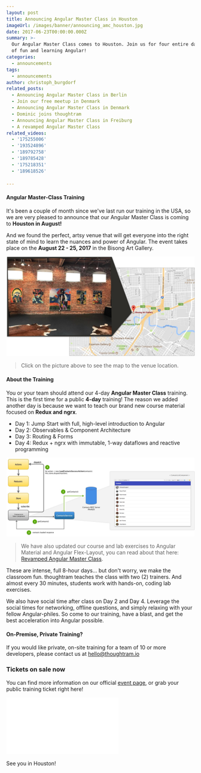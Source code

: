 ```yaml
---
layout: post
title: Announcing Angular Master Class in Houston
imageUrl: /images/banner/announcing_amc_houston.jpg
date: 2017-06-23T00:00:00.000Z
summary: >-
  Our Angular Master Class comes to Houston. Join us for four entire days full
  of fun and learning Angular!
categories:
  - announcements
tags:
  - announcements
author: christoph_burgdorf
related_posts:
  - Announcing Angular Master Class in Berlin
  - Join our free meetup in Denmark
  - Announcing Angular Master Class in Denmark
  - Dominic joins thoughtram
  - Announcing Angular Master Class in Freiburg
  - A revamped Angular Master Class
related_videos:
  - '175255006'
  - '193524896'
  - '189792758'
  - '189785428'
  - '175218351'
  - '189618526'

---
```


#### Angular Master-Class Training

It's been a couple of month since we've last run our training in the USA, 
so we are very pleased to announce that our Angular Master Class is coming to **Houston in August!**

And we found the perfect, artsy venue that will get everyone into the right state of mind to learn the nuances and power of Angular.
The event takes place on the **August 22 - 25, 2017** in the Bisong Art Gallery.

<a href="https://www.google.com/maps/place/Bisong+Art+Gallery/@29.7682252,-95.3704114,14.27z/data=!4m5!3m4!1s0x8640bf298647bd0d:0x78cc6f2afbb33e48!8m2!3d29.7675697!4d-95.35409?hl=en"
   target="_blank">
  <img src="/images/amc_houston_hall2.jpg" alt="AMC Houston Event Location">
</a>

> Click on the picture above to see the map to the venue location.

#### About the Training

You or your team should attend our 4-day **Angular Master Class** training.
This is the first time for a public **4-day** training!
The reason we added another day is because we want to teach our brand new course material focused on  **Redux and ngrx**.

*  Day 1: Jump Start with full, high-level introduction to Angular
*  Day 2: Observables & Component Architecture
*  Day 3: Routing & Forms
*  Day 4: Redux + ngrx with immutable, 1-way dataflows and reactive programming
<img src="/images/ngrx_sample.jpg" alt="Sample: ngRx Lab Exercise">

>  We have also updated our course and lab exercises to Angular Material and Angular Flex-Layout, you can read about that here: [Revamped Angular Master Class](https://blog.thoughtram.io/angular/2017/01/08/a-revamped-angular-master-class.html).


These are intense, full 8-hour days... but don't worry, we make the classroom fun. thoughtram teaches the class with two (2) trainers. And almost every 30 minutes, students work with hands-on, coding lab exercises.

We also have social time after class on Day 2 and Day 4. Leverage the social times for networking, offline questions, and simply relaxing with your fellow Angular-philes.
So come to our training, have a blast, and get the best acceleration into Angular possible. 

#### On-Premise, Private Training?

If you would like private, on-site training for a team of 10 or more developers, please contact us at <a href="mailto:hello@thoughtram.io?subject=Re Private AMC Training">hello@thoughtram.io</a>


### Tickets on sale now

You can find more information on our official [event page](https://amc-houston.eventbrite.com/?aff=blogAnnouncement), or grab your public training ticket right here!

<iframe  src="//eventbrite.de/tickets-external?eid=35632678300&ref=etckt" frameborder="0" vspace="0" hspace="0" marginheight="5" marginwidth="5" scrolling="auto" allowtransparency="true"></iframe>

See you in Houston!
